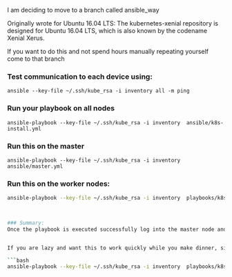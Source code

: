 I am deciding to move to a branch called ansible_way


Originally wrote for Ubuntu 16.04 LTS:
The kubernetes-xenial repository is designed for Ubuntu 16.04 LTS, which is also known by the codename Xenial Xerus.



If you want to do this and not spend hours manually repeating yourself come to that branch

### Test communication to each device using:

```ansible --key-file ~/.ssh/kube_rsa -i inventory all -m ping```



### Run your playbook on all nodes


```ansible-playbook --key-file ~/.ssh/kube_rsa -i inventory  ansible/k8s-install.yml```  



### Run this on the master
```ansible-playbook --key-file ~/.ssh/kube_rsa -i inventory  ansible/master.yml```  




### Run this on the worker nodes:

```bash
ansible-playbook --key-file ~/.ssh/kube_rsa -i inventory  playbooks/k8s/workers.yml```  

  

### Summary:
Once the playbook is executed successfully log into the master node and run kubectl get nodes which should display the following output. If some of your node show not ready give it a couple of minutes to get ready.


If you are lazy and want this to work quickly while you make dinner, simply use the bootstrap

```bash
ansible-playbook --key-file ~/.ssh/kube_rsa -i inventory  playbooks/k8s/bootstrap.yml```